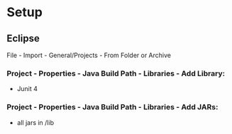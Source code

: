 # Setup

## Eclipse
File - Import - General/Projects - From Folder or Archive

### Project - Properties - Java Build Path - Libraries - Add Library:
  
  * Junit 4
  
### Project - Properties - Java Build Path - Libraries - Add JARs:

  * all jars in /lib
